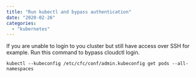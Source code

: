 ```yaml
---
title: "Run kubectl and bypass authentication"
date: "2020-02-26"
categories: 
  - "kubernetes"
---
```


If you are unable to login to you cluster but still have access over SSH for example. Run this command to bypass cloudctl login.

`kubectl --kubeconfig /etc/cfc/conf/admin.kubeconfig get pods --all-namespaces`
